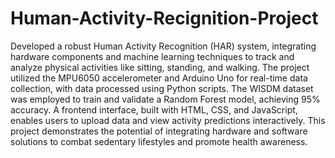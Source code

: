 # Human-Activity-Recignition-Project

Developed a robust Human Activity Recognition (HAR) system, integrating hardware components and machine learning techniques to track and analyze physical activities like sitting, standing, and walking. The project utilized the MPU6050 accelerometer and Arduino Uno for real-time data collection, with data processed using Python scripts. The WISDM dataset was employed to train and validate a Random Forest model, achieving 95% accuracy. A frontend interface, built with HTML, CSS, and JavaScript, enables users to upload data and view activity predictions interactively. This project demonstrates the potential of integrating hardware and software solutions to combat sedentary lifestyles and promote health awareness.
